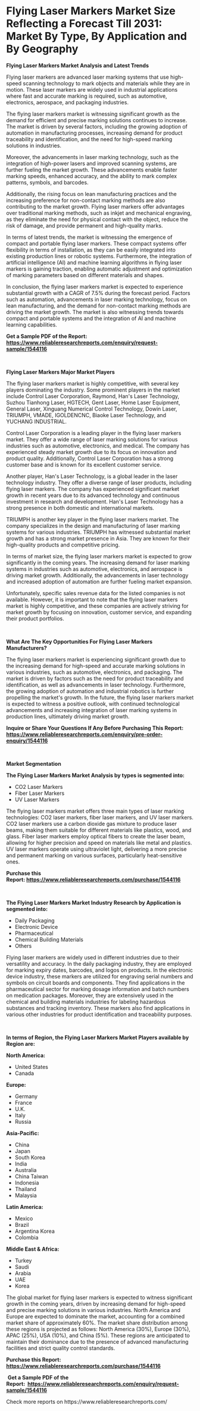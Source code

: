 <p><h1>Flying Laser Markers Market Size Reflecting a Forecast Till 2031: Market By Type, By Application and By Geography</h1></p><p><strong>Flying Laser Markers Market Analysis and Latest Trends</strong></p>
<p><p>Flying laser markers are advanced laser marking systems that use high-speed scanning technology to mark objects and materials while they are in motion. These laser markers are widely used in industrial applications where fast and accurate marking is required, such as automotive, electronics, aerospace, and packaging industries.</p><p>The flying laser markers market is witnessing significant growth as the demand for efficient and precise marking solutions continues to increase. The market is driven by several factors, including the growing adoption of automation in manufacturing processes, increasing demand for product traceability and identification, and the need for high-speed marking solutions in industries.</p><p>Moreover, the advancements in laser marking technology, such as the integration of high-power lasers and improved scanning systems, are further fueling the market growth. These advancements enable faster marking speeds, enhanced accuracy, and the ability to mark complex patterns, symbols, and barcodes.</p><p>Additionally, the rising focus on lean manufacturing practices and the increasing preference for non-contact marking methods are also contributing to the market growth. Flying laser markers offer advantages over traditional marking methods, such as inkjet and mechanical engraving, as they eliminate the need for physical contact with the object, reduce the risk of damage, and provide permanent and high-quality marks.</p><p>In terms of latest trends, the market is witnessing the emergence of compact and portable flying laser markers. These compact systems offer flexibility in terms of installation, as they can be easily integrated into existing production lines or robotic systems. Furthermore, the integration of artificial intelligence (AI) and machine learning algorithms in flying laser markers is gaining traction, enabling automatic adjustment and optimization of marking parameters based on different materials and shapes.</p><p>In conclusion, the flying laser markers market is expected to experience substantial growth with a CAGR of 7.5% during the forecast period. Factors such as automation, advancements in laser marking technology, focus on lean manufacturing, and the demand for non-contact marking methods are driving the market growth. The market is also witnessing trends towards compact and portable systems and the integration of AI and machine learning capabilities.</p></p>
<p><strong>Get a Sample PDF of the Report:&nbsp; <a href="https://www.reliableresearchreports.com/enquiry/request-sample/1544116">https://www.reliableresearchreports.com/enquiry/request-sample/1544116</a></strong></p>
<p>&nbsp;</p>
<p><strong>Flying Laser Markers Major Market Players</strong></p>
<p><p>The flying laser markers market is highly competitive, with several key players dominating the industry. Some prominent players in the market include Control Laser Corporation, Raymond, Han's Laser Technology, Suzhou Tianhong Laser, HGTECH, Gent Laser, Home Laser Equipment, General Laser, Xinguang Numerical Control Technology, Dowin Laser, TRIUMPH, VMADE, IGOLDENCNC, Biaoke Laser Technology, and YUCHANG INDUSTRIAL.</p><p>Control Laser Corporation is a leading player in the flying laser markers market. They offer a wide range of laser marking solutions for various industries such as automotive, electronics, and medical. The company has experienced steady market growth due to its focus on innovation and product quality. Additionally, Control Laser Corporation has a strong customer base and is known for its excellent customer service.</p><p>Another player, Han's Laser Technology, is a global leader in the laser technology industry. They offer a diverse range of laser products, including flying laser markers. The company has experienced significant market growth in recent years due to its advanced technology and continuous investment in research and development. Han's Laser Technology has a strong presence in both domestic and international markets.</p><p>TRIUMPH is another key player in the flying laser markers market. The company specializes in the design and manufacturing of laser marking systems for various industries. TRIUMPH has witnessed substantial market growth and has a strong market presence in Asia. They are known for their high-quality products and competitive pricing.</p><p>In terms of market size, the flying laser markers market is expected to grow significantly in the coming years. The increasing demand for laser marking systems in industries such as automotive, electronics, and aerospace is driving market growth. Additionally, the advancements in laser technology and increased adoption of automation are further fueling market expansion.</p><p>Unfortunately, specific sales revenue data for the listed companies is not available. However, it is important to note that the flying laser markers market is highly competitive, and these companies are actively striving for market growth by focusing on innovation, customer service, and expanding their product portfolios.</p></p>
<p>&nbsp;</p>
<p><strong>What Are The Key Opportunities For Flying Laser Markers Manufacturers?</strong></p>
<p><p>The flying laser markers market is experiencing significant growth due to the increasing demand for high-speed and accurate marking solutions in various industries, such as automotive, electronics, and packaging. The market is driven by factors such as the need for product traceability and identification, as well as advancements in laser technology. Furthermore, the growing adoption of automation and industrial robotics is further propelling the market's growth. In the future, the flying laser markers market is expected to witness a positive outlook, with continued technological advancements and increasing integration of laser marking systems in production lines, ultimately driving market growth.</p></p>
<p><strong>Inquire or Share Your Questions If Any Before Purchasing This Report: <a href="https://www.reliableresearchreports.com/enquiry/pre-order-enquiry/1544116">https://www.reliableresearchreports.com/enquiry/pre-order-enquiry/1544116</a></strong></p>
<p>&nbsp;</p>
<p><strong>Market Segmentation</strong></p>
<p><strong>The Flying Laser Markers Market Analysis by types is segmented into:</strong></p>
<p><ul><li>CO2 Laser Markers</li><li>Fiber Laser Markers</li><li>UV Laser Markers</li></ul></p>
<p><p>The flying laser markers market offers three main types of laser marking technologies: CO2 laser markers, fiber laser markers, and UV laser markers. CO2 laser markers use a carbon dioxide gas mixture to produce laser beams, making them suitable for different materials like plastics, wood, and glass. Fiber laser markers employ optical fibers to create the laser beam, allowing for higher precision and speed on materials like metal and plastics. UV laser markers operate using ultraviolet light, delivering a more precise and permanent marking on various surfaces, particularly heat-sensitive ones.</p></p>
<p><strong>Purchase this Report:&nbsp;<a href="https://www.reliableresearchreports.com/purchase/1544116">https://www.reliableresearchreports.com/purchase/1544116</a></strong></p>
<p>&nbsp;</p>
<p><strong>The Flying Laser Markers Market Industry Research by Application is segmented into:</strong></p>
<p><ul><li>Daily Packaging</li><li>Electronic Device</li><li>Pharmaceutical</li><li>Chemical Building Materials</li><li>Others</li></ul></p>
<p><p>Flying laser markers are widely used in different industries due to their versatility and accuracy. In the daily packaging industry, they are employed for marking expiry dates, barcodes, and logos on products. In the electronic device industry, these markers are utilized for engraving serial numbers and symbols on circuit boards and components. They find applications in the pharmaceutical sector for marking dosage information and batch numbers on medication packages. Moreover, they are extensively used in the chemical and building materials industries for labeling hazardous substances and tracking inventory. These markers also find applications in various other industries for product identification and traceability purposes.</p></p>
<p>&nbsp;</p>
<p><strong>In terms of Region, the Flying Laser Markers Market Players available by Region are:</strong></p>
<p>
    <p> <strong> North America: </strong>
        <ul>
            <li>United States</li>
            <li>Canada</li>
        </ul>
        </p> 
    <p> <strong> Europe: </strong>
        <ul>
            <li>Germany</li>
            <li>France</li>
            <li>U.K.</li>
            <li>Italy</li>
            <li>Russia</li>
        </ul>
        </p> 
    <p> <strong> Asia-Pacific: </strong>
        <ul>
            <li>China</li>
            <li>Japan</li>
            <li>South Korea</li>
            <li>India</li>
            <li>Australia</li>
            <li>China Taiwan</li>
            <li>Indonesia</li>
            <li>Thailand</li>
            <li>Malaysia</li>
        </ul>
        </p> 
    <p> <strong> Latin America: </strong>
        <ul>
            <li>Mexico</li>
            <li>Brazil</li>
            <li>Argentina Korea</li>
            <li>Colombia</li>
        </ul>
        </p> 
    <p> <strong> Middle East & Africa: </strong>
        <ul>
            <li>Turkey</li>
            <li>Saudi</li>
            <li>Arabia</li>
            <li>UAE</li>
            <li>Korea</li>
        </ul>
    </p>
    </p>
<p><p>The global market for flying laser markers is expected to witness significant growth in the coming years, driven by increasing demand for high-speed and precise marking solutions in various industries. North America and Europe are expected to dominate the market, accounting for a combined market share of approximately 60%. The market share distribution among these regions is projected as follows: North America (30%), Europe (30%), APAC (25%), USA (10%), and China (5%). These regions are anticipated to maintain their dominance due to the presence of advanced manufacturing facilities and strict quality control standards.</p></p>
<p><strong>Purchase this Report: <a href="https://www.reliableresearchreports.com/purchase/1544116">https://www.reliableresearchreports.com/purchase/1544116</a></strong></p>
<p>&nbsp;<strong>Get a Sample PDF of the Report:&nbsp;&nbsp;<a href="https://www.reliableresearchreports.com/enquiry/request-sample/1544116">https://www.reliableresearchreports.com/enquiry/request-sample/1544116</a></strong></p>
<p><strong></strong></p>
<p>Check more reports on https://www.reliableresearchreports.com/</p>